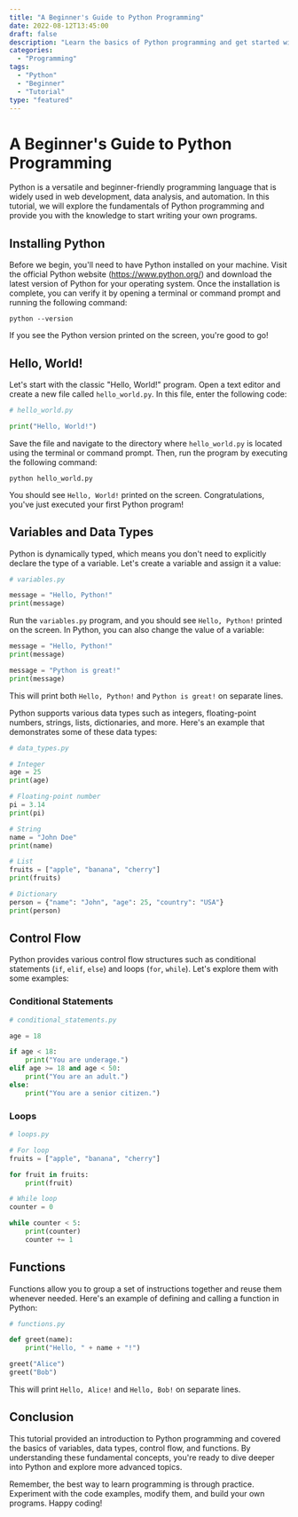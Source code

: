 ```yaml
--- 
title: "A Beginner's Guide to Python Programming"
date: 2022-08-12T13:45:00
draft: false
description: "Learn the basics of Python programming and get started with coding."
categories: 
  - "Programming"
tags: 
  - "Python"
  - "Beginner"
  - "Tutorial"
type: "featured"
---
```


# A Beginner's Guide to Python Programming

Python is a versatile and beginner-friendly programming language that is widely used in web development, data analysis, and automation. In this tutorial, we will explore the fundamentals of Python programming and provide you with the knowledge to start writing your own programs.

## Installing Python

Before we begin, you'll need to have Python installed on your machine. Visit the official Python website (https://www.python.org/) and download the latest version of Python for your operating system. Once the installation is complete, you can verify it by opening a terminal or command prompt and running the following command:

```
python --version
```

If you see the Python version printed on the screen, you're good to go!

## Hello, World!

Let's start with the classic "Hello, World!" program. Open a text editor and create a new file called `hello_world.py`. In this file, enter the following code:

```python
# hello_world.py

print("Hello, World!")
```

Save the file and navigate to the directory where `hello_world.py` is located using the terminal or command prompt. Then, run the program by executing the following command:

```
python hello_world.py
```

You should see `Hello, World!` printed on the screen. Congratulations, you've just executed your first Python program!

## Variables and Data Types

Python is dynamically typed, which means you don't need to explicitly declare the type of a variable. Let's create a variable and assign it a value:

```python
# variables.py

message = "Hello, Python!"
print(message)
```

Run the `variables.py` program, and you should see `Hello, Python!` printed on the screen. In Python, you can also change the value of a variable:

```python
message = "Hello, Python!"
print(message)

message = "Python is great!"
print(message)
```

This will print both `Hello, Python!` and `Python is great!` on separate lines.

Python supports various data types such as integers, floating-point numbers, strings, lists, dictionaries, and more. Here's an example that demonstrates some of these data types:

```python
# data_types.py

# Integer
age = 25
print(age)

# Floating-point number
pi = 3.14
print(pi)

# String
name = "John Doe"
print(name)

# List
fruits = ["apple", "banana", "cherry"]
print(fruits)

# Dictionary
person = {"name": "John", "age": 25, "country": "USA"}
print(person)
```

## Control Flow

Python provides various control flow structures such as conditional statements (`if`, `elif`, `else`) and loops (`for`, `while`). Let's explore them with some examples:

### Conditional Statements

```python
# conditional_statements.py

age = 18

if age < 18:
    print("You are underage.")
elif age >= 18 and age < 50:
    print("You are an adult.")
else:
    print("You are a senior citizen.")
```

### Loops

```python
# loops.py

# For loop
fruits = ["apple", "banana", "cherry"]

for fruit in fruits:
    print(fruit)

# While loop
counter = 0

while counter < 5:
    print(counter)
    counter += 1
```

## Functions

Functions allow you to group a set of instructions together and reuse them whenever needed. Here's an example of defining and calling a function in Python:

```python
# functions.py

def greet(name):
    print("Hello, " + name + "!")

greet("Alice")
greet("Bob")
```

This will print `Hello, Alice!` and `Hello, Bob!` on separate lines.

## Conclusion

This tutorial provided an introduction to Python programming and covered the basics of variables, data types, control flow, and functions. By understanding these fundamental concepts, you're ready to dive deeper into Python and explore more advanced topics.

Remember, the best way to learn programming is through practice. Experiment with the code examples, modify them, and build your own programs. Happy coding!
